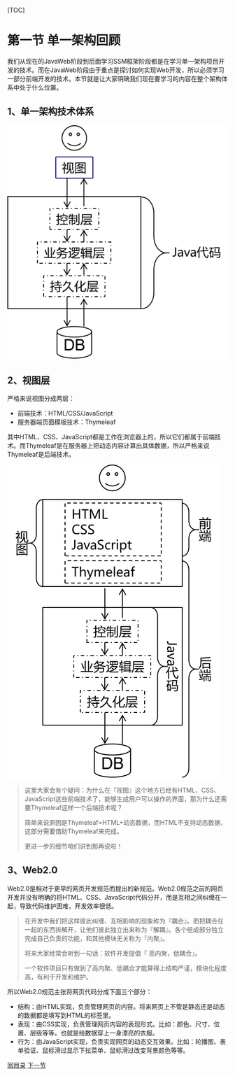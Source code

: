 [TOC]

# 第一节 单一架构回顾

我们从现在的JavaWeb阶段到后面学习SSM框架阶段都是在学习单一架构项目开发的技术。而在JavaWeb阶段由于重点是探讨如何实现Web开发，所以必须学习一部分前端开发的技术。本节就是让大家明确我们现在要学习的内容在整个架构体系中处于什么位置。



## 1、单一架构技术体系

![images](images/img001.png)



## 2、视图层

严格来说视图分成两层：

- 前端技术：HTML/CSS/JavaScript
- 服务器端页面模板技术：Thymeleaf

其中HTML、CSS、JavaScript都是工作在浏览器上的，所以它们都属于前端技术。而Thymeleaf是在服务器上把动态内容计算出具体数据，所以严格来说Thymeleaf是后端技术。

![images](images/img002.png)

> 这里大家会有个疑问：为什么在『视图』这个地方已经有HTML、CSS、JavaScript这些前端技术了，能够生成用户可以操作的界面，那为什么还需要Thymeleaf这样一个后端技术呢？
>
> 简单来说原因是Thymeleaf=HTML+动态数据，而HTML不支持动态数据，这部分需要借助Thymeleaf来完成。
>
> 更进一步的细节咱们讲到那再说啦！



## 3、Web2.0

Web2.0是相对于更早的网页开发规范而提出的新规范。Web2.0规范之前的网页开发并没有明确的将HTML、CSS、JavaScript代码分开，而是互相之间纠缠在一起，导致代码维护困难，开发效率很低。

> 在开发中我们把这样彼此纠缠、互相影响的现象称为『耦合』。而把耦合在一起的东西拆解开，让他们彼此独立出来称为『解耦』。各个组成部分独立完成自己负责的功能，和其他模块无关称为『内聚』。
>
> 将来大家经常会听到一句话：软件开发提倡『 高内聚，低耦合』。
>
> 一个软件项目只有做到了高内聚、低耦合才能算得上结构严谨，模块化程度高，有利于开发和维护。

所以Web2.0规范主张将网页代码分成下面三个部分：

- 结构：由HTML实现，负责管理网页的内容。将来网页上不管是静态还是动态的数据都是填写到HTML的标签里。
- 表现：由CSS实现，负责管理网页内容的表现形式。比如：颜色、尺寸、位置、层级等等。也就是给数据穿上一身漂亮的衣服。
- 行为：由JavaScript实现，负责实现网页的动态交互效果。比如：轮播图、表单验证、鼠标滑过显示下拉菜单、鼠标滑过改变背景颜色等等。



[回目录](index.html) [下一节](verse02.html)
